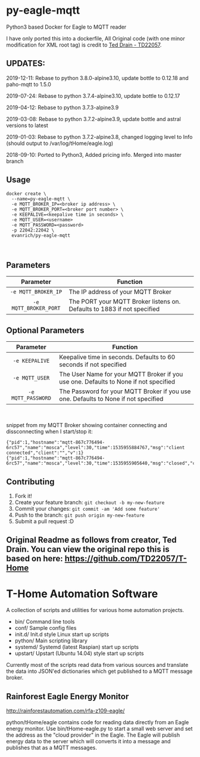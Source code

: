 # py-eagle-mqtt
Python3 based Docker for Eagle to MQTT reader

I have only ported this into a dockerfile, All Original code (with one minor modification for XML root tag) is credit to [Ted Drain - TD22057](https://github.com/TD22057/T-Home).

## UPDATES:
2019-12-11: Rebase to python 3.8.0-alpine3.10, update bottle to 0.12.18 and paho-mqtt to 1.5.0

2019-07-24: Rebase to python 3.7.4-alpine3.10, update bottle to 0.12.17

2019-04-12: Rebase to python 3.7.3-alpine3.9

2019-03-08: Rebase to python 3.7.2-alpine3.9, update bottle and astral versions to latest

2019-01-03: Rebase to python 3.7.2-alpine3.8, changed logging level to Info (should output to /var/log/tHome/eagle.log)

2018-09-10: Ported to Python3, Added pricing info.  Merged into master branch


## Usage

```
docker create \ 
  --name=py-eagle-mqtt \
  -e MQTT_BROKER_IP=<broker ip address> \
  -e MQTT_BROKER_PORT=<broker port number> \
  -e KEEPALIVE=<keepalive time in seconds> \
  -e MQTT_USER=<username>
  -e MQTT_PASSWORD=<password>
  -p 22042:22042 \
  evanrich/py-eagle-mqtt
```
&nbsp;

## Parameters

| Parameter | Function |
| :---: | --- |
| `-e MQTT_BROKER_IP` | The IP address of your MQTT Broker |
| `-e MQTT_BROKER_PORT` | The PORT your MQTT Broker listens on. Defaults to 1883 if not specified |

## Optional Parameters 
| Parameter | Function |
| :---: | --- |
| `-e KEEPALIVE` | Keepalive time in seconds. Defaults to 60 seconds if not specified |
| `-e MQTT_USER` | The User Name for your MQTT Broker if you use one. Defaults to None if not specified |
| `-e MQTT_PASSWORD` | The Password for your MQTT Broker if you use one. Defaults to None if not specified |

&nbsp;


snippet from my MQTT Broker showing container connecting and dissconnecting when I start/stop it:
```
{"pid":1,"hostname":"mqtt-867c776494-6rc57","name":"mosca","level":30,"time":1535955884767,"msg":"client connected","client":"","v":1}
{"pid":1,"hostname":"mqtt-867c776494-6rc57","name":"mosca","level":30,"time":1535955905640,"msg":"closed","client":"","v":1}
```

## Contributing

1. Fork it!
2. Create your feature branch: `git checkout -b my-new-feature`
3. Commit your changes: `git commit -am 'Add some feature'`
4. Push to the branch: `git push origin my-new-feature`
5. Submit a pull request :D



Original Readme as follows from creator, Ted Drain.  You can view the original repo this is based on here: https://github.com/TD22057/T-Home
---

T-Home Automation Software
==========================

A collection of scripts and utilities for various home automation projects.

- bin/  Command line tools
- conf/ Sample config files
- init.d/   Init.d style Linux start up scripts
- python/  Main scripting library
- systemd/  Systemd (latest Raspian) start up scripts
- upstart/  Upstart (Ubuntu 14.04) style start up scripts

Currently most of the scripts read data from various sources and
translate the data into JSON'ed dictionaries which get published to a
MQTT message broker.  


Rainforest Eagle Energy Monitor
-------------------------------

http://rainforestautomation.com/rfa-z109-eagle/

python/tHome/eagle contains code for reading data directly from an
Eagle energy monitor.  Use bin/tHome-eagle.py to start a small web
server and set the address as the "cloud provider" in the Eagle.  The
Eagle will publish energy data to the server which will converts it
into a message and publishes that as a MQTT messages.

